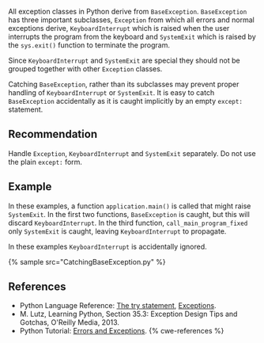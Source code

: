All exception classes in Python derive from `BaseException`. `BaseException` has three important subclasses, `Exception` from which all errors and normal exceptions derive, `KeyboardInterrupt` which is raised when the user interrupts the program from the keyboard and `SystemExit` which is raised by the `sys.exit()` function to terminate the program.

Since `KeyboardInterrupt` and `SystemExit` are special they should not be grouped together with other `Exception` classes.

Catching `BaseException`, rather than its subclasses may prevent proper handling of `KeyboardInterrupt` or `SystemExit`. It is easy to catch `BaseException` accidentally as it is caught implicitly by an empty `except:` statement.


## Recommendation
Handle `Exception`, `KeyboardInterrupt` and `SystemExit` separately. Do not use the plain `except:` form.


## Example
In these examples, a function `application.main()` is called that might raise `SystemExit`. In the first two functions, `BaseException` is caught, but this will discard `KeyboardInterrupt`. In the third function, `call_main_program_fixed` only `SystemExit` is caught, leaving `KeyboardInterrupt` to propagate.

In these examples `KeyboardInterrupt` is accidentally ignored.

{% sample src="CatchingBaseException.py" %}

## References
* Python Language Reference: [The try statement](http://docs.python.org/2.7/reference/compound_stmts.html#try), [Exceptions](http://docs.python.org/2.7/reference/executionmodel.html#exceptions).
* M. Lutz, Learning Python, Section 35.3: Exception Design Tips and Gotchas, O'Reilly Media, 2013.
* Python Tutorial: [Errors and Exceptions](https://docs.python.org/2/tutorial/errors.html).
{% cwe-references %}
